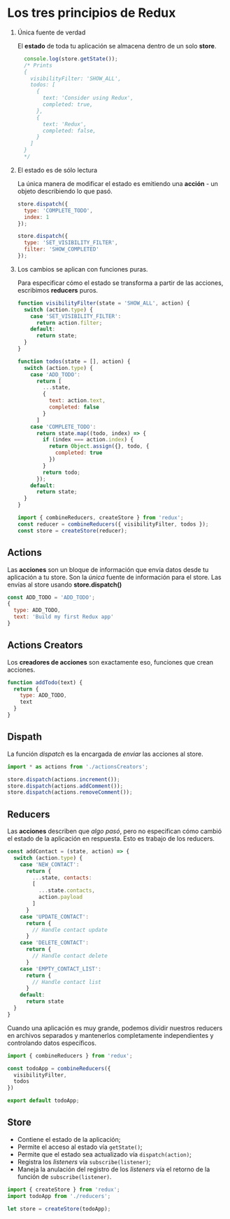 # Los tres principios de Redux

1. Única fuente de verdad

    El **estado** de toda tu aplicación se almacena dentro de un solo **store**.

    ```javascript
      console.log(store.getState());
      /* Prints
      {
        visibilityFilter: 'SHOW_ALL',
        todos: [
          {
            text: 'Consider using Redux',
            completed: true,
          },
          {
            text: 'Redux',
            completed: false,
          }
        ]
      }
      */
    ```


2. El estado es de sólo lectura

    La única manera de modificar el estado es emitiendo una **acción** - un objeto describiendo lo que pasó.

    ```javascript
    store.dispatch({
      type: 'COMPLETE_TODO',
      index: 1
    });

    store.dispatch({
      type: 'SET_VISIBILITY_FILTER',
      filter: 'SHOW_COMPLETED'
    });
    ```


3. Los cambios se aplican con funciones puras.

    Para especificar cómo el estado se transforma a partir de las acciones, escribimos **reducers** puros.

    ```javascript
    function visibilityFilter(state = 'SHOW_ALL', action) {
      switch (action.type) {
        case 'SET_VISIBILITY_FILTER':
          return action.filter;
        default:
          return state;
      }
    }

    function todos(state = [], action) {
      switch (action.type) {
        case 'ADD_TODO':
          return [
            ...state,
            {
              text: action.text,
              completed: false
            }
          ]
        case 'COMPLETE_TODO':
          return state.map((todo, index) => {
            if (index === action.index) {
              return Object.assign({}, todo, {
                completed: true
              })
            }
            return todo;
          });
        default:
          return state;
      }
    }

    import { combineReducers, createStore } from 'redux';
    const reducer = combineReducers({ visibilityFilter, todos });
    const store = createStore(reducer);
    ```

## Actions

Las **acciones** son un bloque de información que envía datos desde tu aplicación a tu store. Son la _única_ fuente de información para el store. Las envías al store usando **store.dispatch()**

```javascript
const ADD_TODO = 'ADD_TODO';
{
  type: ADD_TODO,
  text: 'Build my first Redux app'
}
```

## Actions Creators

Los **creadores de acciones** son exactamente eso, funciones que crean acciones.

```javascript
function addTodo(text) {
  return {
    type: ADD_TODO,
    text
  }
}
```

## Dispath 

La función _dispatch_ es la encargada de _enviar_ las acciones al store.

```javascript
import * as actions from './actionsCreators';

store.dispatch(actions.increment());
store.dispatch(actions.addComment());
store.dispatch(actions.removeComment());
```

## Reducers

Las **acciones** describen que _algo pasó_, pero no especifican cómo cambió el estado de la aplicación en respuesta. Esto es trabajo de los reducers.

```javascript
const addContact = (state, action) => {
  switch (action.type) {
    case 'NEW_CONTACT':
      return {
        ...state, contacts:
        [
          ...state.contacts, 
          action.payload
        ]
      }
    case 'UPDATE_CONTACT':
      return {
        // Handle contact update
      }
    case 'DELETE_CONTACT':
      return {
        // Handle contact delete
      }
    case 'EMPTY_CONTACT_LIST':
      return {
        // Handle contact list
      }
    default:
      return state
  }
}
```

Cuando una aplicación es muy grande, podemos dividir nuestros reducers en archivos separados y mantenerlos completamente independientes y controlando datos específicos.

```javascript
import { combineReducers } from 'redux';

const todoApp = combineReducers({
  visibilityFilter,
  todos
})

export default todoApp;
```

## Store

- Contiene el estado de la aplicación;
- Permite el acceso al estado vía ```getState()```;
- Permite que el estado sea actualizado vía ```dispatch(action)```;
- Registra los _listeners_ vía ```subscribe(listener)```;
- Maneja la anulación del registro de los _listeners_ vía el retorno de la función de ```subscribe(listener)```.

```javascript
import { createStore } from 'redux';
import todoApp from './reducers';

let store = createStore(todoApp);
```